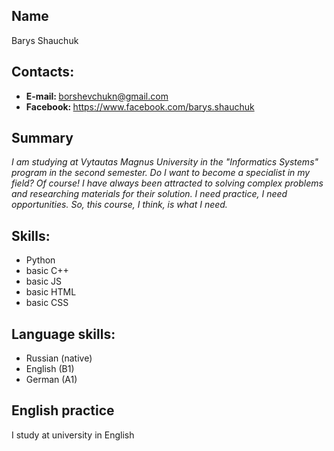 <h2><b>Name</b></h2>
Barys Shauchuk

<h2><b>Contacts:</b></h2>
<ul>
<li><b>E-mail: </b><a href="mailto:borshevchukn@gmail.com">borshevchukn@gmail.com</a></li>

<li><b>Facebook: </b><a href="https://www.facebook.com/barys.shauchuk">https://www.facebook.com/barys.shauchuk</a></li>
</ul>
<h2>Summary</h2>

<p><i>I am studying at Vytautas Magnus University in the "Informatics Systems" program in the second semester. Do I want to become a specialist in my field? Of course! I have always been attracted to solving complex problems and researching materials for their solution. I need practice, I need opportunities. So, this course, I think, is what I need.</i></p>

<h2><b>Skills:</b></h2>
<ul>
<li>Python</li>
<li>basic C++</li>
<li>basic JS</li>
<li>basic HTML</li>
<li>basic CSS</li>
</ul>

<h2><b>Language skills:</b></h2>
<ul>
<li>Russian (native)</li>
<li>English (B1)</li>
<li>German (A1)</li>
</ul>

<h2><b>English practice</b></h2>
<p>I study at university in English</p>
